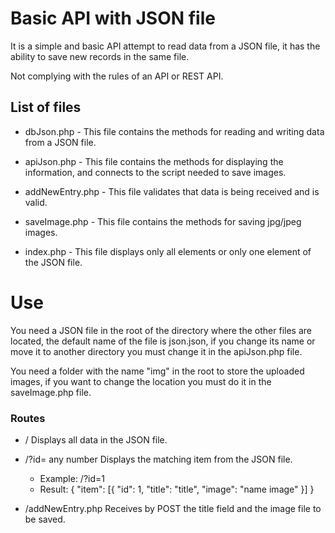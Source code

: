 # Basic API with JSON file

It is a simple and basic API attempt to read data from a JSON file, it has the ability to save new records in the same file.

Not complying with the rules of an API or REST API.

## List of files

* dbJson.php - This file contains the methods for reading and writing data from a JSON file.

* apiJson.php - This file contains the methods for displaying the information, and connects to the script needed to save images.

* addNewEntry.php - This file validates that data is being received and is valid.

* saveImage.php - This file contains the methods for saving jpg/jpeg images.

* index.php - This file displays only all elements or only one element of the JSON file.

# Use
You need a JSON file in the root of the directory where the other files are located, the default name of the file is json.json, if you change its name or move it to another directory you must change it in the apiJson.php file.

You need a folder with the name "img" in the root to store the uploaded images, if you want to change the location you must do it in the saveImage.php file.

### Routes

* / Displays all data in the JSON file.

* /?id= any number Displays the matching item from the JSON file.
    * Example: /?id=1
    * Result: 
                {
                    "item": [{
    	                        "id": 1,
    	                        "title": "title",
    	                        "image": "name image"
                            }]
                }
* /addNewEntry.php Receives by POST the title field and the image file to be saved.

